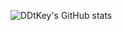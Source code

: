 ![DDtKey's GitHub stats](https://gh-stats-ddtkey.vercel.app/api?username=ddtkey&include_all_commits=true&show_icons=true&theme=dracula&hide_title=true&show=prs_merged_percentage)

<!--
**DDtKey/DDtKey** is a ✨ _special_ ✨ repository because its `README.md` (this file) appears on your GitHub profile.

Here are some ideas to get you started:

- 🔭 I’m currently working on ...
- 🌱 I’m currently learning ...
- 👯 I’m looking to collaborate on ...
- 🤔 I’m looking for help with ...
- 💬 Ask me about ...
- 📫 How to reach me: ...
- 😄 Pronouns: ...
- ⚡ Fun fact: ...
-->
